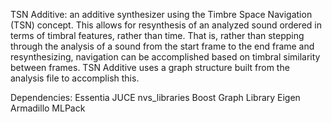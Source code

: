 TSN Additive:
an additive synthesizer using the Timbre Space Navigation (TSN) concept.
This allows for resynthesis of an analyzed sound ordered in terms of timbral features, rather than time.
That is, rather than stepping through the analysis of a sound from the start frame to the end frame and resynthesizing, navigation can be accomplished based on timbral similarity between frames.
TSN Additive uses a graph structure built from the analysis file to accomplish this.


Dependencies:
Essentia
JUCE
nvs_libraries
Boost Graph Library
Eigen
Armadillo
MLPack

